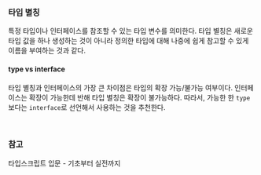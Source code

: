 ### 타입 별칭 

특정 타입이나 인터페이스를 참조할 수 있는 타입 변수를 의미한다. 
타입 별칭은 새로운 타입 값을 하나 생성하는 것이 아니라 정의한 타입에 대해 나중에 쉽게 참고할 수 있게 이름을 부여하는 것과 같다. 

#### type vs interface 

타입 별칭과 인터페이스의 가장 큰 차이점은 타입의 확장 가능/불가능 여부이다.
인터페이스는 확장이 가능한데 반해 타입 별칭은 확장이 불가능하다. 따라서, 가능한 한 `type` 보다는 `interface`로 선언해서 사용하는 것을 추천한다. 

<br>

### 참고

타입스크립트 입문 - 기초부터 실전까지
